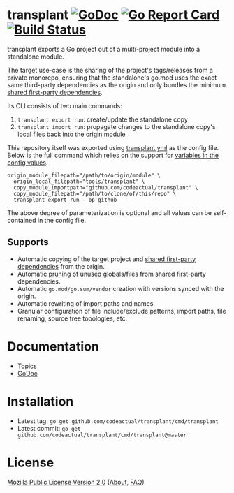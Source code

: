 # transplant [![GoDoc](https://godoc.org/github.com/codeactual/transplant?status.svg)](https://godoc.org/github.com/codeactual/transplant) [![Go Report Card](https://goreportcard.com/badge/github.com/codeactual/transplant)](https://goreportcard.com/report/github.com/codeactual/transplant) [![Build Status](https://travis-ci.org/codeactual/transplant.png)](https://travis-ci.org/codeactual/transplant)

transplant exports a Go project out of a multi-project module into a standalone module.

The target use-case is the sharing of the project's tags/releases from a private monorepo, ensuring that the standalone's go.mod uses the exact same third-party dependencies as the origin and only bundles the minimum [shared first-party dependencies](doc/README.md#shared-first-party-dependencies).

Its CLI consists of two main commands:

1. `transplant export run`: create/update the standalone copy
1. `transplant import run`: propagate changes to the standalone copy's local files back into the origin module

This repository itself was exported using [transplant.yml](transplant.yml) as the config file. Below is the full command which relies on the support for [variables in the config values](doc/config.md#variables).

```
origin_module_filepath="/path/to/origin/module" \
  origin_local_filepath="tools/transplant" \
  copy_module_importpath="github.com/codeactual/transplant" \
  copy_module_filepath="/path/to/clone/of/this/repo" \
  transplant export run --op github
```

The above degree of parameterization is optional and all values can be self-contained in the config file.

## Supports

- Automatic copying of the target project and [shared first-party dependencies](doc/README.md#shared-first-party-dependencies) from the origin.
- Automatic [pruning](doc/features.md#pruning) of unused globals/files from shared first-party dependencies.
- Automatic `go.mod/go.sum/vendor` creation with versions synced with the origin.
- Automatic rewriting of import paths and names.
- Granular configuration of file include/exclude patterns, import paths, file renaming, source tree topologies, etc.

# Documentation

- [Topics](doc/README.md)
- [GoDoc](https://godoc.org/github.com/codeactual/transplant/internal/transplant)

# Installation

- Latest tag: `go get github.com/codeactual/transplant/cmd/transplant`
- Latest commit: `go get github.com/codeactual/transplant/cmd/transplant@master`

# License

[Mozilla Public License Version 2.0](https://www.mozilla.org/en-US/MPL/2.0/) ([About](https://www.mozilla.org/en-US/MPL/), [FAQ](https://www.mozilla.org/en-US/MPL/2.0/FAQ/))
